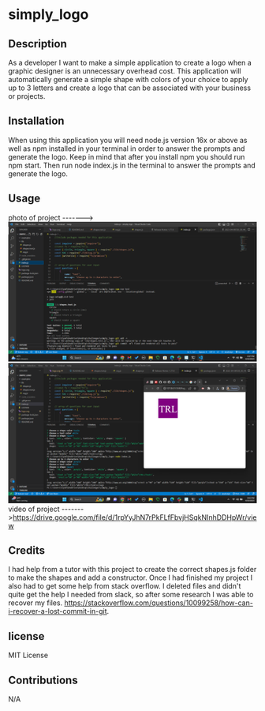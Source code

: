 # simply_logo

## Description
As a developer I want to make a simple application to create a logo when a graphic designer is an unnecessary overhead cost. This application will automatically generate a simple shape with colors of your choice to apply up to 3 letters and create a logo that can be associated with your business or projects. 

## Installation
When using this application you will need node.js version 16x or above as well as npm installed in your terminal in order to answer the prompts and generate the logo. Keep in mind that after you install npm you should run npm start. Then run node index.js in the terminal to answer the prompts and generate the logo.

## Usage
photo of project ------->![Alt text](assets/2023-04-10%20(5).png) ![Alt text](assets/2023-04-10%20(6).png)
video of project ------->https://drive.google.com/file/d/1rpYyJhN7rPkFLfFbvjHSqkNInhDDHpWr/view

## Credits
I had help from a tutor with this project to create the correct shapes.js folder to make the shapes and add a constructor. 
Once I had finished my project I also had to get some help from stack overflow. I deleted files and didn't quite get the help I needed from slack, so after some research I was able to recover my files. https://stackoverflow.com/questions/10099258/how-can-i-recover-a-lost-commit-in-git.

## license
MIT License 

## Contributions
N/A